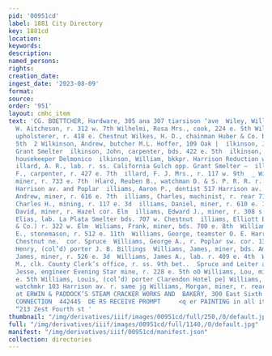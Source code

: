 ```yaml
---
pid: '00951cd'
label: 1881 City Directory
key: 1881cd
location: 
keywords: 
description: 
named_persons: 
rights: 
creation_date: 
ingest_date: '2023-08-09'
format: 
source: 
order: '951'
layout: cmhc_item
text: 'CG. BOETTCHER, Hardware, 305 ana 307 tiarsison ‘ave  Wiley, William, Jr., watchmkr
  W. Aitcheson, r. 312 w. 7th Wilhelmi, Rosa Mrs., cook, 224 e. 5th Wilhelmy, William,
  upholsterer, r. 418 e. Chestnut Wilkes, H. D., chainman Huber & Co. bds. 120 w.
  5th  2 Wilkinson, Andrew, butcher M.L. Hoffer, 109 Oak |  ilkinson, James, lab.
  Grant Smelter  ilkinson, John, carpenter, bds. 422 e. 5th  ilkinson, Mary Mrs.,
  housekeeper Delmonico  ilkinson, William, bkkpr. Harrison Reduction works, r. same  3
  illard, A. R., lab. r. ss. California Gulch opp. Grant Smelter —  illard, Charles
  F., carpenter, r. 427 e. 7th  illard, F. J. Mrs., r. 117 w. 9th  _ Willard, H. S.,
  miner, r. 733 e. 7th  Hlard, Reuben B., watchman D. & S. P. R. R. r. ns. 13th bet.
  Harrison av. and Poplar  illiams, Aaron P., dentist 517 Harrison av. r. 137 e. 4th  illiams,
  Andrew, miner, r. 616 e. 7th  illiams, Charles, machinist, r. rear 715 e. 8th  illiams,
  Charles H., mining, r. 117 e. 3d  illiams, Daniel, miner, r. 610 e. 11th  illiiams,
  David, miner, r. Hazel cor. Elm  illiams, Edward J., miner, r. 308 s. Leiter av  illiams,
  Elias, lab. La Plata Smelter bds. 707 w. Chestnut  illiams, Elliott E., (Williams
  & Co.) r. 322 w. Elm  Wiliams, Frank, miner, bds. 700 e. 8th  Williams, Franklin
  E., stonemason, r. 512 e. 11th  Williams, George, teamster O. E. Harris & Co. r.
  Chestnut ne.  cor. Spruce  Williams, George A., r. Poplar sw. cor. 13tn  Williams,
  Henry, (col’d) porter J. B. Billings  Williams, James, miner, bds. American House  Williams,
  James, miner, r. 526 e. 3d  Williams, James A., lab. r. 409 e. 4th  Williams, James
  M., clk. County Clerk’s office, r. ss. 9th bet..  Spruce and Leiter av | oe Williams,
  Jesse, engineer Evening Star mine, r. 228 e. 5th oO Williams, Lou, miner, r. 228
  e. 5th Williams, Louis, (col’d) porter Clarendon Hotel pe] Williams, Martin D.,
  watchmkr 103 Harrison av. r. same jg Williams, Morgan, miner, r. rear 423 e. Chestnut  *  ?  44244455  44%  Pot  ATTENTION
  at ERWIN & PADDOCK’S STEAM CRACKER WORKS AND  BAKERY, 300 East Sixth Street. TELEPHONE
  CONNECTION  442445  DE RS RECEIVE PROMPT     <q er PAINTING in all its Branclies,
  “213 Zest Fourth st '
thumbnail: "/img/derivatives/iiif/images/00951cd/full/250,/0/default.jpg"
full: "/img/derivatives/iiif/images/00951cd/full/1140,/0/default.jpg"
manifest: "/img/derivatives/iiif/00951cd/manifest.json"
collection: directories
---
```


